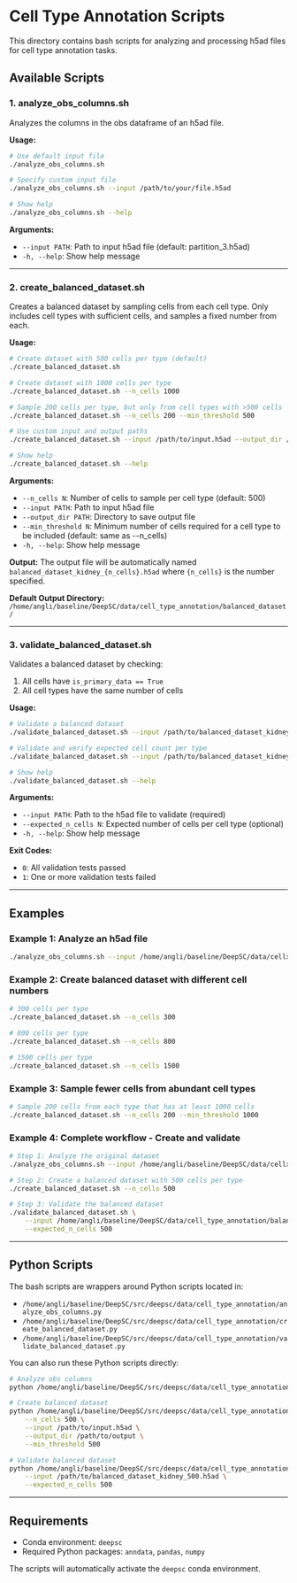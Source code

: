 # Cell Type Annotation Scripts

This directory contains bash scripts for analyzing and processing h5ad files for cell type annotation tasks.

## Available Scripts

### 1. analyze_obs_columns.sh

Analyzes the columns in the obs dataframe of an h5ad file.

**Usage:**
```bash
# Use default input file
./analyze_obs_columns.sh

# Specify custom input file
./analyze_obs_columns.sh --input /path/to/your/file.h5ad

# Show help
./analyze_obs_columns.sh --help
```

**Arguments:**
- `--input PATH`: Path to input h5ad file (default: partition_3.h5ad)
- `-h, --help`: Show help message

---

### 2. create_balanced_dataset.sh

Creates a balanced dataset by sampling cells from each cell type. Only includes cell types with sufficient cells, and samples a fixed number from each.

**Usage:**
```bash
# Create dataset with 500 cells per type (default)
./create_balanced_dataset.sh

# Create dataset with 1000 cells per type
./create_balanced_dataset.sh --n_cells 1000

# Sample 200 cells per type, but only from cell types with >500 cells
./create_balanced_dataset.sh --n_cells 200 --min_threshold 500

# Use custom input and output paths
./create_balanced_dataset.sh --input /path/to/input.h5ad --output_dir /path/to/output

# Show help
./create_balanced_dataset.sh --help
```

**Arguments:**
- `--n_cells N`: Number of cells to sample per cell type (default: 500)
- `--input PATH`: Path to input h5ad file
- `--output_dir PATH`: Directory to save output file
- `--min_threshold N`: Minimum number of cells required for a cell type to be included (default: same as --n_cells)
- `-h, --help`: Show help message

**Output:**
The output file will be automatically named `balanced_dataset_kidney_{n_cells}.h5ad` where `{n_cells}` is the number specified.

**Default Output Directory:**
`/home/angli/baseline/DeepSC/data/cell_type_annotation/balanced_dataset/`

---

### 3. validate_balanced_dataset.sh

Validates a balanced dataset by checking:
1. All cells have `is_primary_data == True`
2. All cell types have the same number of cells

**Usage:**
```bash
# Validate a balanced dataset
./validate_balanced_dataset.sh --input /path/to/balanced_dataset_kidney_500.h5ad

# Validate and verify expected cell count per type
./validate_balanced_dataset.sh --input /path/to/balanced_dataset_kidney_500.h5ad --expected_n_cells 500

# Show help
./validate_balanced_dataset.sh --help
```

**Arguments:**
- `--input PATH`: Path to the h5ad file to validate (required)
- `--expected_n_cells N`: Expected number of cells per cell type (optional)
- `-h, --help`: Show help message

**Exit Codes:**
- `0`: All validation tests passed
- `1`: One or more validation tests failed

---

## Examples

### Example 1: Analyze an h5ad file
```bash
./analyze_obs_columns.sh --input /home/angli/baseline/DeepSC/data/cellxgene/raw/kidney/partition_3.h5ad
```

### Example 2: Create balanced dataset with different cell numbers

```bash
# 300 cells per type
./create_balanced_dataset.sh --n_cells 300

# 800 cells per type
./create_balanced_dataset.sh --n_cells 800

# 1500 cells per type
./create_balanced_dataset.sh --n_cells 1500
```

### Example 3: Sample fewer cells from abundant cell types
```bash
# Sample 200 cells from each type that has at least 1000 cells
./create_balanced_dataset.sh --n_cells 200 --min_threshold 1000
```

### Example 4: Complete workflow - Create and validate
```bash
# Step 1: Analyze the original dataset
./analyze_obs_columns.sh --input /home/angli/baseline/DeepSC/data/cellxgene/raw/kidney/partition_3.h5ad

# Step 2: Create a balanced dataset with 500 cells per type
./create_balanced_dataset.sh --n_cells 500

# Step 3: Validate the balanced dataset
./validate_balanced_dataset.sh \
    --input /home/angli/baseline/DeepSC/data/cell_type_annotation/balanced_dataset/balanced_dataset_kidney_500.h5ad \
    --expected_n_cells 500
```

---

## Python Scripts

The bash scripts are wrappers around Python scripts located in:
- `/home/angli/baseline/DeepSC/src/deepsc/data/cell_type_annotation/analyze_obs_columns.py`
- `/home/angli/baseline/DeepSC/src/deepsc/data/cell_type_annotation/create_balanced_dataset.py`
- `/home/angli/baseline/DeepSC/src/deepsc/data/cell_type_annotation/validate_balanced_dataset.py`

You can also run these Python scripts directly:

```bash
# Analyze obs columns
python /home/angli/baseline/DeepSC/src/deepsc/data/cell_type_annotation/analyze_obs_columns.py --input /path/to/file.h5ad

# Create balanced dataset
python /home/angli/baseline/DeepSC/src/deepsc/data/cell_type_annotation/create_balanced_dataset.py \
    --n_cells 500 \
    --input /path/to/input.h5ad \
    --output_dir /path/to/output \
    --min_threshold 500

# Validate balanced dataset
python /home/angli/baseline/DeepSC/src/deepsc/data/cell_type_annotation/validate_balanced_dataset.py \
    --input /path/to/balanced_dataset_kidney_500.h5ad \
    --expected_n_cells 500
```

---

## Requirements

- Conda environment: `deepsc`
- Required Python packages: `anndata`, `pandas`, `numpy`

The scripts will automatically activate the `deepsc` conda environment.
